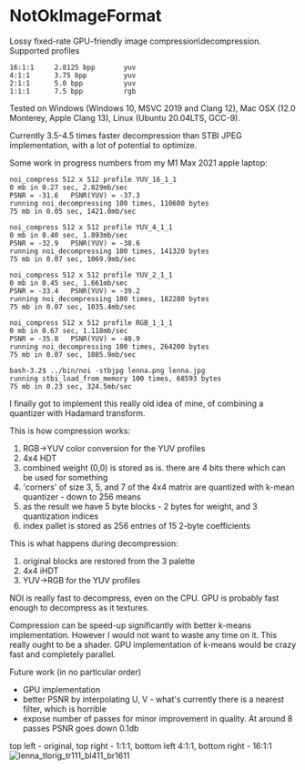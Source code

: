 # NotOkImageFormat
Lossy fixed-rate GPU-friendly image compression\decompression.
Supported profiles

    16:1:1     2.8125 bpp       yuv
    4:1:1      3.75 bpp         yuv
    2:1:1      5.0 bpp          yuv
    1:1:1      7.5 bpp          rgb

Tested on Windows (Windows 10, MSVC 2019 and Clang 12), Mac OSX (12.0 Monterey, Apple Clang 13),
Linux (Ubuntu 20.04LTS, GCC-9).

Currently 3.5-4.5 times faster decompression than STBI JPEG implementation, with a lot of potential to optimize.

Some work in progress numbers from my M1 Max 2021 apple laptop:

    noi_compress 512 x 512 profile YUV_16_1_1
    0 mb in 0.27 sec, 2.829mb/sec
    PSNR = -31.6   PSNR(YUV) = -37.3
    running noi_decompressing 100 times, 110600 bytes
    75 mb in 0.05 sec, 1421.0mb/sec

    noi_compress 512 x 512 profile YUV_4_1_1
    0 mb in 0.40 sec, 1.893mb/sec
    PSNR = -32.9   PSNR(YUV) = -38.6
    running noi_decompressing 100 times, 141320 bytes
    75 mb in 0.07 sec, 1069.9mb/sec

    noi_compress 512 x 512 profile YUV_2_1_1
    0 mb in 0.45 sec, 1.661mb/sec
    PSNR = -33.4   PSNR(YUV) = -39.2
    running noi_decompressing 100 times, 182280 bytes
    75 mb in 0.07 sec, 1035.4mb/sec

    noi_compress 512 x 512 profile RGB_1_1_1
    0 mb in 0.67 sec, 1.118mb/sec
    PSNR = -35.8   PSNR(YUV) = -40.9
    running noi_decompressing 100 times, 264200 bytes
    75 mb in 0.07 sec, 1085.9mb/sec

    bash-3.2$ ../bin/noi -stbjpg lenna.png lenna.jpg
    running stbi_load_from_memory 100 times, 68593 bytes
    75 mb in 0.23 sec, 324.5mb/sec

I finally got to implement this really old idea of mine, of combining a quantizer with Hadamard transform.

This is how compression works:

1. RGB->YUV color conversion for the YUV profiles
2. 4x4 HDT
3. combined weight (0,0) is stored as is. there are 4 bits there which can be used for something
4. 'corners' of size 3, 5, and 7 of the 4x4 matrix are quantized with k-mean quantizer - down to 256 means
5. as the result we have 5 byte blocks - 2 bytes for weight, and 3 quantization indices
6. index pallet is stored as 256 entries of 15 2-byte coefficients

This is what happens during decompression:

1. original blocks are restored from the 3 palette
2. 4x4 iHDT
3. YUV->RGB for the YUV profiles

NOI is really fast to decompress, even on the CPU. GPU is probably fast enough to decompress as it textures.

Compression can be speed-up significantly with better k-means implementation. However I would not want to waste any time on it. This really ought to be a shader. GPU implementation of k-means would be crazy fast and completely parallel.

Future work (in no particular order)

* GPU implementation
* better PSNR by interpolating U, V - what's currently there is a nearest filter, which is horrible
* expose number of passes for minor improvement in quality. At around 8 passes PSNR goes down 0.1db

top left - original, top right - 1:1:1, bottom left 4:1:1, bottom right - 16:1:1
![lenna_tlorig_tr111_bl411_br1611](https://user-images.githubusercontent.com/272689/144662522-33efda8d-6ede-45ae-960c-f0ee93a3fa2b.png)
